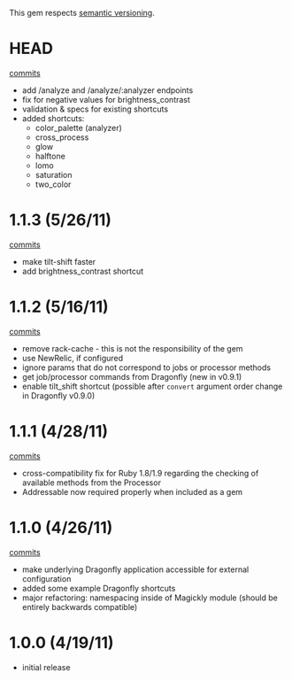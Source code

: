 This gem respects [semantic versioning](http://semver.org/).

# HEAD

[commits](https://github.com/afeld/magickly/compare/v1.1.3...master)

* add /analyze and /analyze/:analyzer endpoints
* fix for negative values for brightness_contrast
* validation & specs for existing shortcuts
* added shortcuts:
    * color_palette (analyzer)
    * cross_process
    * glow
    * halftone
    * lomo
    * saturation
    * two_color

# 1.1.3 (5/26/11)

[commits](https://github.com/afeld/magickly/compare/v1.1.2...v1.1.3)

* make tilt-shift faster
* add brightness_contrast shortcut

# 1.1.2 (5/16/11)

[commits](https://github.com/afeld/magickly/compare/v1.1.1...v1.1.2)

* remove rack-cache - this is not the responsibility of the gem
* use NewRelic, if configured
* ignore params that do not correspond to jobs or processor methods
* get job/processor commands from Dragonfly (new in v0.9.1)
* enable tilt_shift shortcut (possible after `convert` argument order change in Dragonfly v0.9.0)

# 1.1.1 (4/28/11)

[commits](https://github.com/afeld/magickly/compare/v1.1.0...v1.1.1)

* cross-compatibility fix for Ruby 1.8/1.9 regarding the checking of available methods from the Processor
* Addressable now required properly when included as a gem

# 1.1.0 (4/26/11)

[commits](https://github.com/afeld/magickly/compare/v1.0.0...v1.1.0)

* make underlying Dragonfly application accessible for external configuration
* added some example Dragonfly shortcuts
* major refactoring: namespacing inside of Magickly module (should be entirely backwards compatible)

# 1.0.0 (4/19/11)

* initial release
